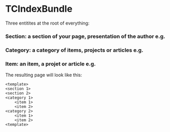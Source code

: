 TCIndexBundle
=============

Three entitites at the root of everything: 
### Section: a section of your page, presentation of the author e.g.
### Category: a category of items, projects or articles e.g.
### Item: an item, a projet or article e.g. 

The resulting page will look like this: 

    <template>
	<section 1>
	<section 2>
	<category 1>
		<item 1>
		<item 2>
	<category 2>
		<item 1>
		<item 2>
	<template>